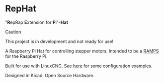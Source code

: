 # RepHat

"**R**epRap **E**xtension for **P**i"-**Hat**

> [!CAUTION]
> This project is in development and not ready for use!

A Raspberry Pi Hat for controlling stepper motors. Intended to be a [RAMPS](https://reprap.org/wiki/RAMPS_1.4) for the Raspberry Pi.

Built for use with LinuxCNC. See [here](https://github.com/reogaro/linuxcnc-pi4b-gpio) for some configuration examples.

Designed in Kicad. Open Source Hardware.
